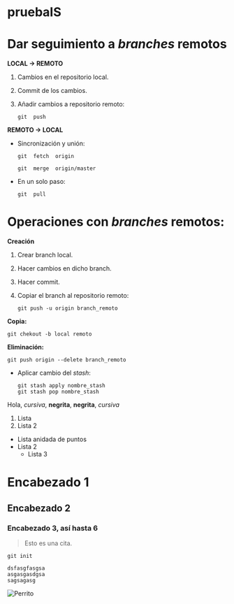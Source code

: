 # pruebaIS

# Dar seguimiento a *branches* remotos

**LOCAL → REMOTO**

 1. Cambios en el repositorio local.
 2. Commit de los cambios.
 3. Añadir cambios a repositorio remoto:

    `git  push`

**REMOTO → LOCAL**

 * Sincronización y unión:
 
   `git  fetch  origin`

   `git  merge  origin/master`

 * En un solo paso:

   `git  pull`
 
# Operaciones con *branches* remotos:

**Creación**

 1. Crear branch local.
 2. Hacer cambios en dicho branch.
 3. Hacer commit.
 4. Copiar el branch al repositorio remoto:

    `git push -u origin branch_remoto`

**Copia:**

  `git chekout -b local remoto`

**Eliminación:**

  `git push origin --delete branch_remoto`







* Aplicar cambio del *stash*:

  ~~~
  git stash apply nombre_stash
  git stash pop nombre_stash
  ~~~



Hola, *cursiva*, **negrita**, __negrita__, _cursiva_

1. Lista
2. Lista 2

* Lista anidada de puntos
* Lista 2
  * Lista 3

# Encabezado 1
## Encabezado 2
### Encabezado 3, así hasta 6

> Esto es una cita.

`git init`

~~~
dsfasgfasgsa
asgasgasdgsa
sagsagasg
~~~

![Perrito](https://www.recreoviral.com/wp-content/uploads/2014/11/boo.jpg)

